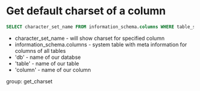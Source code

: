 # Get default charset of a column

```sql
SELECT character_set_name FROM information_schema.columns WHERE table_schema = 'db' AND table_name = 'table' AND column_name = 'column';
```

- character_set_name - will show charset for specified column
- information_schema.columns - system table with meta information for columns of all tables
- 'db' - name of our databse
- 'table' - name of our table
- 'column' - name of our column

group: get_charset
